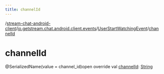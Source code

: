 ```yaml
---
title: channelId
---
```

/[stream-chat-android-client](../../index.md)/[io.getstream.chat.android.client.events](../index.md)/[UserStartWatchingEvent](index.md)/[channelId](channelId.md)  
  
  
  
# channelId  
@SerializedName(value = channel_id)open override val [channelId](channelId.md): [String](https://kotlinlang.org/api/latest/jvm/stdlib/kotlin/-string/index.html)
